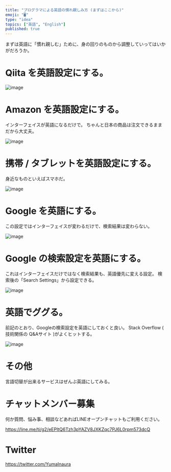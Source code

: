 ```yaml
---
title: "プログラマによる英語の慣れ親しみ方 (まずはここから)"
emoji: "🖥"
type: "idea"
topics: ["英語", "English"]
published: true
---
```


まずは英語に「慣れ親しむ」ために、身の回りのものから調整していってはいかがだろうか。


# Qiita を英語設定にする。

![image](https://qiita-image-store.s3.amazonaws.com/0/89618/ff175b75-f1ce-f56b-3f53-4a1bd299d2a6.png)


# Amazon を英語設定にする。

インターフェイスが英語になるだけで。
ちゃんと日本の商品は注文できるままだから大丈夫。

![image](https://qiita-image-store.s3.amazonaws.com/0/89618/68ecd916-283a-3658-6fd4-ef3652aa1476.png)


# 携帯 / タブレットを英語設定にする。

身近なものといえばスマホだ。

![image](https://qiita-image-store.s3.amazonaws.com/0/89618/250ebc39-b91e-9b49-2b68-146281a034fb.png)

# Google を英語にする。

この設定ではインターフェイスが変わるだけで、検索結果は変わらない。

![image](https://qiita-image-store.s3.amazonaws.com/0/89618/d5fa0014-36fc-159c-6568-b592b1206c2a.png)


# Google の検索設定を英語にする。

これはインターフェイスだけではなく検索結果も、英語優先に変える設定。
検索後の「Search Settings」から設定できる。

![image](https://qiita-image-store.s3.amazonaws.com/0/89618/5bc3a82b-51c4-901b-0f3c-5dd0005d0b62.png)

# 英語でググる。

前記のとおり、Googleの検索設定を英語にしておくと良い。
Stack Overflow ( 技術関係の Q&Aサイト )がよくヒットする。

![image](https://qiita-image-store.s3.amazonaws.com/0/89618/a02ca930-51d8-c440-cf55-a6390a587938.png)

# その他

言語切替が出来るサービスはぜんぶ英語にしてみる。








<!-- Update From Qiita API -->

# チャットメンバー募集


何か質問、悩み事、相談などあればLINEオープンチャットもご利用ください。

https://line.me/ti/g2/eEPltQ6Tzh3pYAZV8JXKZqc7PJ6L0rpm573dcQ





# Twitter


https://twitter.com/YumaInaura


<!-- Update From Qiita API -->


